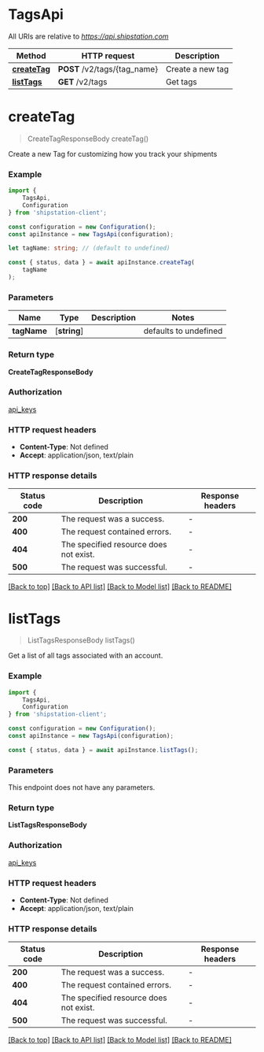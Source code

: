 # TagsApi

All URIs are relative to *https://api.shipstation.com*

|Method | HTTP request | Description|
|------------- | ------------- | -------------|
|[**createTag**](#createtag) | **POST** /v2/tags/{tag_name} | Create a new tag|
|[**listTags**](#listtags) | **GET** /v2/tags | Get tags|

# **createTag**
> CreateTagResponseBody createTag()

Create a new Tag for customizing how you track your shipments

### Example

```typescript
import {
    TagsApi,
    Configuration
} from 'shipstation-client';

const configuration = new Configuration();
const apiInstance = new TagsApi(configuration);

let tagName: string; // (default to undefined)

const { status, data } = await apiInstance.createTag(
    tagName
);
```

### Parameters

|Name | Type | Description  | Notes|
|------------- | ------------- | ------------- | -------------|
| **tagName** | [**string**] |  | defaults to undefined|


### Return type

**CreateTagResponseBody**

### Authorization

[api_keys](../README.md#api_keys)

### HTTP request headers

 - **Content-Type**: Not defined
 - **Accept**: application/json, text/plain


### HTTP response details
| Status code | Description | Response headers |
|-------------|-------------|------------------|
|**200** | The request was a success. |  -  |
|**400** | The request contained errors. |  -  |
|**404** | The specified resource does not exist. |  -  |
|**500** | The request was successful. |  -  |

[[Back to top]](#) [[Back to API list]](../README.md#documentation-for-api-endpoints) [[Back to Model list]](../README.md#documentation-for-models) [[Back to README]](../README.md)

# **listTags**
> ListTagsResponseBody listTags()

Get a list of all tags associated with an account.

### Example

```typescript
import {
    TagsApi,
    Configuration
} from 'shipstation-client';

const configuration = new Configuration();
const apiInstance = new TagsApi(configuration);

const { status, data } = await apiInstance.listTags();
```

### Parameters
This endpoint does not have any parameters.


### Return type

**ListTagsResponseBody**

### Authorization

[api_keys](../README.md#api_keys)

### HTTP request headers

 - **Content-Type**: Not defined
 - **Accept**: application/json, text/plain


### HTTP response details
| Status code | Description | Response headers |
|-------------|-------------|------------------|
|**200** | The request was a success. |  -  |
|**400** | The request contained errors. |  -  |
|**404** | The specified resource does not exist. |  -  |
|**500** | The request was successful. |  -  |

[[Back to top]](#) [[Back to API list]](../README.md#documentation-for-api-endpoints) [[Back to Model list]](../README.md#documentation-for-models) [[Back to README]](../README.md)

